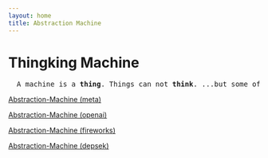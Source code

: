 ```yaml
---
layout: home
title: Abstraction Machine
---
```

# Thingking Machine

<pre>
  A machine is a <b>thing</b>. Things can not <b>think</b>. ...but some of them can <b>thingk</b>!
</pre>

[Abstraction-Machine (meta)](https://abstraction-machine.github.io/meta/)

[Abstraction-Machine (openai)](https://abstraction-machine.github.io/openai/)

[Abstraction-Machine (fireworks)](https://abstraction-machine.github.io/fireworks/)

[Abstraction-Machine (depsek)](https://abstraction-machine.github.io/depsek/)

